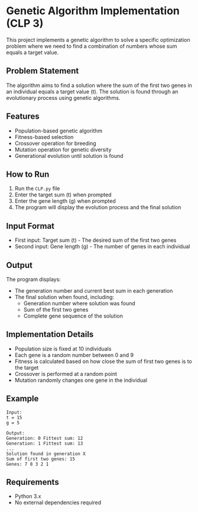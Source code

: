 # Genetic Algorithm Implementation (CLP 3)

This project implements a genetic algorithm to solve a specific optimization problem where we need to find a combination of numbers whose sum equals a target value.

## Problem Statement
The algorithm aims to find a solution where the sum of the first two genes in an individual equals a target value (t). The solution is found through an evolutionary process using genetic algorithms.

## Features
- Population-based genetic algorithm
- Fitness-based selection
- Crossover operation for breeding
- Mutation operation for genetic diversity
- Generational evolution until solution is found

## How to Run
1. Run the `CLP.py` file
2. Enter the target sum (t) when prompted
3. Enter the gene length (g) when prompted
4. The program will display the evolution process and the final solution

## Input Format
- First input: Target sum (t) - The desired sum of the first two genes
- Second input: Gene length (g) - The number of genes in each individual

## Output
The program displays:
- The generation number and current best sum in each generation
- The final solution when found, including:
  - Generation number where solution was found
  - Sum of the first two genes
  - Complete gene sequence of the solution

## Implementation Details
- Population size is fixed at 10 individuals
- Each gene is a random number between 0 and 9
- Fitness is calculated based on how close the sum of first two genes is to the target
- Crossover is performed at a random point
- Mutation randomly changes one gene in the individual

## Example
```
Input:
t = 15
g = 5

Output:
Generation: 0 Fittest sum: 12
Generation: 1 Fittest sum: 13
...
Solution found in generation X
Sum of first two genes: 15
Genes: 7 8 3 2 1
```

## Requirements
- Python 3.x
- No external dependencies required 